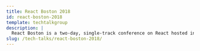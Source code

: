 ```yaml
---
title: React Boston 2018
id: react-boston-2018
template: techtalkgroup
description: |
  React Boston is a two-day, single-track conference on React hosted in Boston's Back Bay neighborhood and organized in collaboration with Wayfair Tech and the community ReactJS Boston Meetup. We're excited to welcome developers of all backgrounds, skill sets, and experience levels to join us for a weekend of high-quality content and great conversations with others in the developer community.
slug: /tech-talks/react-boston-2018/
---
```

